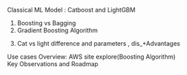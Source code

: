 Classical ML 
Model : Catboost and LightGBM 
1. Boosting vs Bagging 
2. Gradient Boosting Algorithm
3) Cat vs light difference and parameters , dis_+Advantages 

Use cases Overview: AWS site explore(Boosting Algorithm)  
Key Observations and Roadmap 
